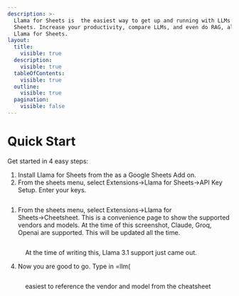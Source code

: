 ```yaml
---
description: >-
  Llama for Sheets is  the easiest way to get up and running with LLMs on Google
  Sheets. Increase your productivity, compare LLMs, and even do RAG, all with
  Llama for Sheets.
layout:
  title:
    visible: true
  description:
    visible: true
  tableOfContents:
    visible: true
  outline:
    visible: true
  pagination:
    visible: false
---
```


# Quick Start

Get started in 4 easy steps:

1. Install Llama for Sheets from the as a Google Sheets Add on.
2. From the sheets menu, select Extensions→Llama for Sheets→API Key Setup. Enter your keys.

<figure><img src=".gitbook/assets/Screenshot-2024-08-02-at-10.43.56 AM.jpg" alt=""><figcaption></figcaption></figure>

1. From the sheets menu, select Extensions→Llama for Sheets→Cheetsheet. This is a convenience page to show the supported vendors and models. At the time of this screenshot, Claude, Groq, Openai are supported. This will be updated all the time.

<figure><img src=".gitbook/assets/Screenshot 2024-07-26 at 9.44.43 PM.png" alt=""><figcaption><p>At the time of writing this, Llama 3.1 support just came out. </p></figcaption></figure>

4. Now you are good to go. Type in =llm(

<figure><img src=".gitbook/assets/Screenshot%202024-07-19%20at%203.11.59%E2%80%AFPM.png" alt=""><figcaption><p>easiest to reference the vendor and model from the cheatsheet</p></figcaption></figure>

